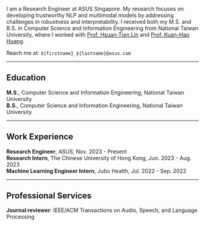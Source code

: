 I am a Research Engineer at ASUS Singapore. My research focuses on developing trustworthy NLP and multimodal models by addressing challenges in robustness and interpretability.
I received both my M.S. and B.S. in Computer Science and Information Engineering from National Taiwan University, where I worked with [Prof. Hsuan-Tien Lin](https://www.csie.ntu.edu.tw/~htlin/) and [Prof. Kuan-Hao Huang](https://khhuang.me).


Reach me at: `${firstname}_${lastname}@asus.com`

---

Education
---
<div style="text-align: left">
<b>M.S.</b>, Computer Science and Information Engineering, National Taiwan University <br>
<b>B.S.</b>, Computer Science and Information Engineering, National Taiwan University
</div>

---

Work Experience
---
<div style="text-align: left">
<b>Research Engineer</b>, ASUS, Nov. 2023 - Present <br>
<b>Research Intern</b>, The Chinese University of Hong Kong, Jun. 2023 - Aug. 2023 <br>
<b>Machine Learning Engineer Intern</b>, Jubo Health, Jul. 2022 - Sep. 2022
</div>

---

Professional Services
---
<div style="text-align: left">
<b>Journal reviewer</b>: IEEE/ACM Transactions on Audio, Speech, and Language Processing
</div>
